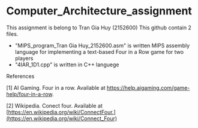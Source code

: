 # Computer_Architecture_assignment
This assignment is belong to Tran Gia Huy (2152600)
This github contain 2 files.
  - "MIPS_program_Tran Gia Huy_2152600.asm" is written MIPS assembly language for implementing a text-based Four in a Row game for two players 
  - "4IAR_1D1.cpp" is written in C++ languege

References

[1] AI Gaming. Four in a row. Available at https://help.aigaming.com/game-help/four-in-a-row.

[2] Wikipedia. Conect four. Available at [https://en.wikipedia.org/wiki/ConnectFour.](https://en.wikipedia.org/wiki/Connect_Four)
